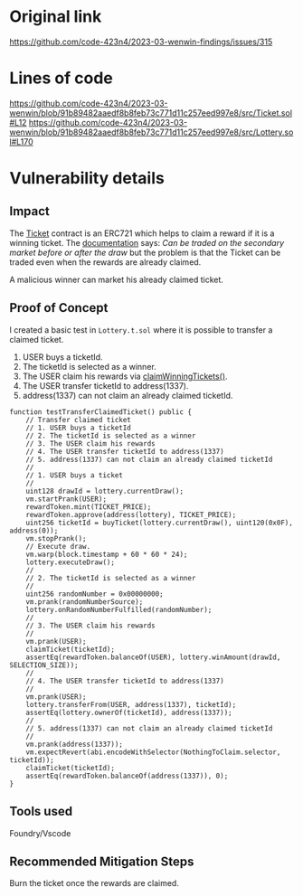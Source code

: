 # Original link
https://github.com/code-423n4/2023-03-wenwin-findings/issues/315
# Lines of code

https://github.com/code-423n4/2023-03-wenwin/blob/91b89482aaedf8b8feb73c771d11c257eed997e8/src/Ticket.sol#L12
https://github.com/code-423n4/2023-03-wenwin/blob/91b89482aaedf8b8feb73c771d11c257eed997e8/src/Lottery.sol#L170


# Vulnerability details

## Impact
The [Ticket](https://github.com/code-423n4/2023-03-wenwin/blob/91b89482aaedf8b8feb73c771d11c257eed997e8/src/Ticket.sol#L12) contract is an ERC721 which helps to claim a reward if it is a winning ticket. The [documentation](https://docs.wenwin.com/wenwin-lottery/the-game/tickets) says: *Can be traded on the secondary market before or after the draw* but the problem is that the Ticket can be traded even when the rewards are already claimed.

A malicious winner can market his already claimed ticket.

## Proof of Concept

I created a basic test in ```Lottery.t.sol``` where it is possible to transfer a claimed ticket.

1. USER buys a ticketId.
2. The ticketId is selected as a winner.
3. The USER claim his rewards via [claimWinningTickets()](https://github.com/code-423n4/2023-03-wenwin/blob/91b89482aaedf8b8feb73c771d11c257eed997e8/src/Lottery.sol#L170).
4. The USER transfer ticketId to address(1337).
5. address(1337) can not claim an already claimed ticketId.

```solidity
function testTransferClaimedTicket() public {
    // Transfer claimed ticket
    // 1. USER buys a ticketId
    // 2. The ticketId is selected as a winner
    // 3. The USER claim his rewards
    // 4. The USER transfer ticketId to address(1337)
    // 5. address(1337) can not claim an already claimed ticketId
    //
    // 1. USER buys a ticket
    //
    uint128 drawId = lottery.currentDraw();
    vm.startPrank(USER);
    rewardToken.mint(TICKET_PRICE);
    rewardToken.approve(address(lottery), TICKET_PRICE);
    uint256 ticketId = buyTicket(lottery.currentDraw(), uint120(0x0F), address(0));
    vm.stopPrank();
    // Execute draw.
    vm.warp(block.timestamp + 60 * 60 * 24);
    lottery.executeDraw();
    //
    // 2. The ticketId is selected as a winner
    //
    uint256 randomNumber = 0x00000000;
    vm.prank(randomNumberSource);
    lottery.onRandomNumberFulfilled(randomNumber);
    //
    // 3. The USER claim his rewards
    //
    vm.prank(USER);
    claimTicket(ticketId);
    assertEq(rewardToken.balanceOf(USER), lottery.winAmount(drawId, SELECTION_SIZE));
    //
    // 4. The USER transfer ticketId to address(1337)
    //
    vm.prank(USER);
    lottery.transferFrom(USER, address(1337), ticketId);
    assertEq(lottery.ownerOf(ticketId), address(1337));
    //
    // 5. address(1337) can not claim an already claimed ticketId
    //
    vm.prank(address(1337));
    vm.expectRevert(abi.encodeWithSelector(NothingToClaim.selector, ticketId));
    claimTicket(ticketId);
    assertEq(rewardToken.balanceOf(address(1337)), 0);
}
```

## Tools used

Foundry/Vscode

## Recommended Mitigation Steps

Burn the ticket once the rewards are claimed.